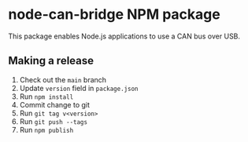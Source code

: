 # node-can-bridge NPM package

This package enables Node.js applications to use a CAN bus over USB.

## Making a release

1. Check out the `main` branch
2. Update `version` field in `package.json`
3. Run `npm install`
4. Commit change to git
5. Run `git tag v<version>`
6. Run `git push --tags` 
7. Run `npm publish`
